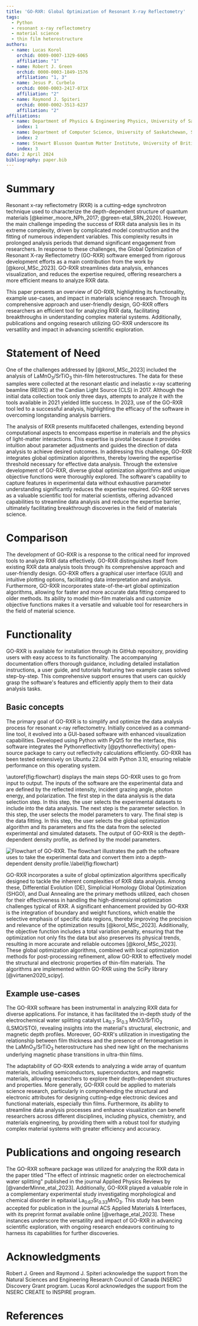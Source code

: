 ```yaml
---
title: 'GO-RXR: Global Optimization of Resonant X-ray Reflectometry'
tags:
  - Python
  - resonant x-ray reflectometry
  - material science
  - thin film heterostructure
authors:
  - name: Lucas Korol
    orchid: 0009-0007-1329-6065
    affiliation: "1"
  - name: Robert J. Green
    orchid: 0000-0003-1849-1576
    affiliation: "1, 3"
  - name: Jesus P. Curbelo
    orchid: 0000-0003-2417-071X
    affiliation: "2"
  - name: Raymond J. Spiteri
    orchid: 0000-0002-3513-6237
    affiliation: "2"
affiliations:
  - name: Department of Physics & Engineering Physics, University of Saskatchewan, Saskatoon, Canada S7N 5E2
    index: 1
  - name: Department of Computer Science, University of Saskatchewan, Saskatoon, Canada S7N 5E2
    index: 2
  - name: Stewart Blusson Quantum Matter Institute, University of British Columbia, Vancouver, Canada V6T 1Z1 
    index: 3
date: 2 April 2024
bibliography: paper.bib
---
```


# Summary

Resonant x-ray reflectometry (RXR) is a cutting-edge synchrotron technique used to characterize the depth-dependent structure of quantum materials [@keimer_moore_NPh_2017; @green-etal_SRN_2020]. However, the main challenge impeding the success of RXR data analysis lies in its extreme complexity, driven by complicated model construction and the fitting of numerous independent variables. This complexity results in prolonged analysis periods that demand significant engagement from researchers. In response to these challenges, the Global Optimization of Resonant X-ray Reflectometry (GO-RXR) software emerged from rigorous development efforts as a main contribution from the work by [@korol_MSc_2023]. GO-RXR streamlines data analysis, enhances visualization, and reduces the expertise required, offering researchers a more efficient means to analyze RXR data. 

This paper presents an overview of GO-RXR, highlighting its functionality, example use-cases, and impact in materials science research. Through its comprehensive approach and user-friendly design, GO-RXR offers researchers an efficient tool for analyzing RXR data, facilitating breakthroughs in understanding complex material systems. Additionally, publications and ongoing research utilizing GO-RXR underscore its versatility and impact in advancing scientific exploration.

# Statement of Need

One of the challenges addressed by [@korol_MSc_2023] included the analysis of LaMnO<sub>3</sub>/SrTiO<sub>3</sub> thin-film heterostructures. The data for these samples were collected at the resonant elastic and inelastic x-ray scattering beamline (REIXS) at the Candian Light Source (CLS) in 2017. Although the initial data collection took only three days, attempts to analyze it with the tools available in 2021 yielded little success. In 2023, use of the GO-RXR tool led to a successful analysis, highlighting the efficacy of the software in overcoming longstanding analysis barriers.

The analysis of RXR presents multifaceted challenges, extending beyond computational aspects to encompass expertise in materials and the physics of light-matter interactions. This expertise is pivotal because it provides intuition about parameter adjustments and guides the direction of data analysis to achieve desired outcomes. In addressing this challenge, GO-RXR integrates global optimization algorithms, thereby lowering the expertise threshold necessary for effective data analysis. Through the extensive development of GO-RXR, diverse global optimization algorithms and unique objective functions were thoroughly explored. The software's capability to capture features in experimental data without exhaustive parameter understanding significantly reduces the expertise required. GO-RXR serves as a valuable scientific tool for material scientists, offering advanced capabilities to streamline data analysis and reduce the expertise barrier, ultimately facilitating breakthrough discoveries in the field of materials science.

# Comparison

The development of GO-RXR is a response to the critical need for improved tools to analyze RXR data effectively. GO-RXR distinguishes itself from existing RXR data analysis tools through its comprehensive approach and user-friendly design. GO-RXR offers a graphical user interface (GUI) and intuitive plotting options, facilitating data interpretation and analysis. Furthermore, GO-RXR incorporates state-of-the-art global optimization algorithms, allowing for faster and more accurate data fitting compared to older methods. Its ability to model thin-film materials and customize objective functions makes it a versatile and valuable tool for researchers in the field of material science.

# Functionality

GO-RXR is available for installation through its GitHub repository, providing users with easy access to its functionality. The accompanying documentation offers thorough guidance, including detailed installation instructions, a user guide, and tutorials featuring two example cases solved step-by-step. This comprehensive support ensures that users can quickly grasp the software's features and efficiently apply them to their data analysis tasks.

## Basic concepts

The primary goal of GO-RXR is to simplify and optimize the data analysis process for resonant x-ray reflectometry. Initially conceived as a command-line tool, it evolved into a GUI-based software with enhanced visualization capabilities. Developed using Python with PyQt5 for the interface, this software integrates the Pythonreflectivity [@pythonreflectivity] open-source package to carry out reflectivity calculations efficiently. GO-RXR has been tested extensively on Ubuntu 22.04 with Python 3.10, ensuring reliable performance on this operating system.

\autoref{fig:flowchart} displays the main steps GO-RXR uses to go from input to output. The inputs of the software are the experimental data and are defined by the reflected intensity, incident grazing angle, photon energy, and polarization. The first step in the data analysis is the data selection step. In this step, the user selects the experimental datasets to include into the data analysis. The next step is the parameter selection. In this step, the user selects the model parameters to vary. The final step is the data fitting. In this step, the user selects the global optimization algorithm and its parameters and fits the data from the selected experimental and simulated datasets. The output of GO-RXR is the depth-dependent density profile, as defined by the model parameters.

![Flowchart of GO-RXR. The flowchart illustrates the path the software uses to take the experimental data and convert them into a depth-dependent density profile.\label{fig:flowchart}](../FIGURES/go-rxr-flowchart.png)

GO-RXR incorporates a suite of global optimization algorithms specifically designed to tackle the inherent complexities of RXR data analysis. Among these, Differential Evolution (DE), Simplicial Homology Global Optimization (SHGO), and Dual Annealing are the primary methods utilized, each chosen for their effectiveness in handling the high-dimensional optimization challenges typical of RXR. A significant enhancement provided by GO-RXR is the integration of boundary and weight functions, which enable the selective emphasis of specific data regions, thereby improving the precision and relevance of the optimization results [@korol_MSc_2023]. Additionally, the objective function includes a total variation penalty, ensuring that the optimization not only fits the data but also preserves its physical trends, resulting in more accurate and reliable outcomes [@korol_MSc_2023]. These global optimization algorithms, combined with local optimization methods for post-processing refinement, allow GO-RXR to effectively model the structural and electronic properties of thin-film materials. The algorithms are implemented within GO-RXR using the SciPy library [@virtanen2020_scipy].


## Example use-cases

The GO-RXR software has been instrumental in analyzing RXR data for diverse applications. For instance, it has facilitated the in-depth study of the electrochemical water splitting catalyst La<sub>0.7</sub> Sr<sub>0.3</sub> MnO3/SrTiO<sub>3</sub> (LSMO/STO), revealing insights into the material's structural, electronic, and magnetic depth profiles. Moreover, GO-RXR's utilization in investigating the relationship between film thickness and the presence of ferromagnetism in the LaMnO<sub>3</sub>/SrTiO<sub>3</sub> heterostructure has shed new light on the mechanisms underlying magnetic phase transitions in ultra-thin films.

The adaptability of GO-RXR extends to analyzing a wide array of quantum materials, including semiconductors, superconductors, and magnetic materials, allowing researchers to explore their depth-dependent structures and properties. More generally, GO-RXR could be applied to materials science research, particularly in comprehending the structural and electronic attributes for designing cutting-edge electronic devices and functional materials, especially thin films. Furthermore, its ability to streamline data analysis processes and enhance visualization can benefit researchers across different disciplines, including physics, chemistry, and materials engineering, by providing them with a robust tool for studying complex material systems with greater efficiency and accuracy.


# Publications and ongoing research

The GO-RXR software package was utilized for analyzing the RXR data in the paper titled "The effect of intrinsic magnetic order on electrochemical water splitting" published in the journal Applied Physics Reviews by [@vanderMinne_etal_2023]. Additionally, GO-RXR played a valuable role in a complementary experimental study investigating morphological and chemical disorder in epitaxial La<sub>0.67</sub>Sr<sub>0.33</sub>MnO<sub>3</sub>. This study has been accepted for publication in the journal ACS Applied Materials & Interfaces, with its preprint format available online [@verhage_etal_2023]. These instances underscore the versatility and impact of GO-RXR in advancing scientific exploration, with ongoing research endeavors continuing to harness its capabilities for further discoveries.

# Acknowledgments

Robert J. Green and Raymond J. Spiteri acknowledge the support
from the Natural Sciences and Engineering Research Council of
Canada (NSERC) Discovery Grant program. Lucas Korol
acknowledges the support from the NSERC CREATE to INSPIRE
program. 

# References
